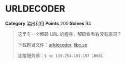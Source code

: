 # URLDECODER

**Category** 溢出利用
**Points** 200
**Solves** 34

> 这里有一个解码 URL 的程序，解码看看有没有漏洞？
> 
> 下载题目文件：[urldecoder](urldecoder.da64638448a34f6199376ade6d396e60), [libc.so](libc.so.6.i386.64a0f903d39bbe0f468735d3fe1c59be)
> 
> 连接服务器：`$ nc 119.254.101.197 10001`